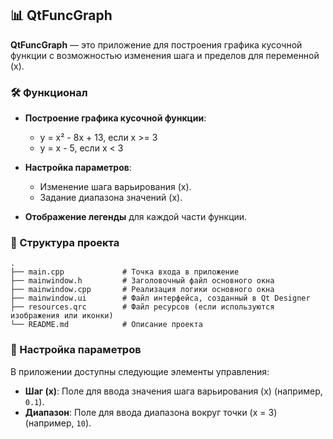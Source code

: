## 📊 QtFuncGraph

**QtFuncGraph** — это приложение для построения графика кусочной функции с возможностью изменения шага и пределов для переменной \(x\).

### 🛠️ Функционал

- **Построение графика кусочной функции**:
    - y = x² - 8x + 13, если x >= 3
    - y = x - 5, если x < 3

- **Настройка параметров**:
  - Изменение шага варьирования \(x\).
  - Задание диапазона значений \(x\).
- **Отображение легенды** для каждой части функции.

### 📂 Структура проекта

```plaintext
.
├── main.cpp             # Точка входа в приложение
├── mainwindow.h         # Заголовочный файл основного окна
├── mainwindow.cpp       # Реализация логики основного окна
├── mainwindow.ui        # Файл интерфейса, созданный в Qt Designer
├── resources.qrc        # Файл ресурсов (если используются изображения или иконки)
└── README.md            # Описание проекта
```

### 📝 Настройка параметров

В приложении доступны следующие элементы управления:

- **Шаг \(x\)**: Поле для ввода значения шага варьирования \(x\) (например, `0.1`).
- **Диапазон**: Поле для ввода диапазона вокруг точки \(x = 3\) (например, `10`).
